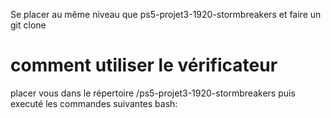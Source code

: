 Se placer au même niveau que ps5-projet3-1920-stormbreakers et faire un git clone

# comment utiliser le vérificateur


placer vous dans le répertoire /ps5-projet3-1920-stormbreakers
puis executé les commandes suivantes bash:

